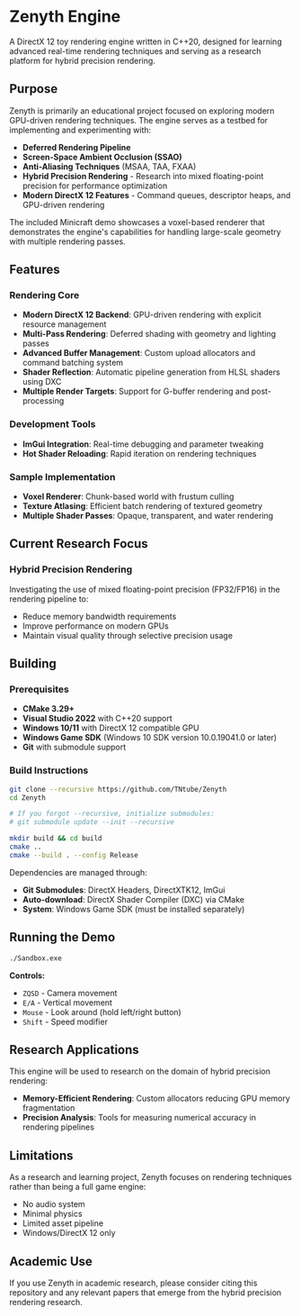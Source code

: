 # Zenyth Engine

A DirectX 12 toy rendering engine written in C++20, designed for learning advanced real-time rendering techniques and serving as a research platform for hybrid precision rendering.

## Purpose

Zenyth is primarily an educational project focused on exploring modern GPU-driven rendering techniques. The engine serves as a testbed for implementing and experimenting with:

- **Deferred Rendering Pipeline**
- **Screen-Space Ambient Occlusion (SSAO)**
- **Anti-Aliasing Techniques** (MSAA, TAA, FXAA)
- **Hybrid Precision Rendering** - Research into mixed floating-point precision for performance optimization
- **Modern DirectX 12 Features** - Command queues, descriptor heaps, and GPU-driven rendering

The included Minicraft demo showcases a voxel-based renderer that demonstrates the engine's capabilities for handling large-scale geometry with multiple rendering passes.

## Features

### Rendering Core
- **Modern DirectX 12 Backend**: GPU-driven rendering with explicit resource management
- **Multi-Pass Rendering**: Deferred shading with geometry and lighting passes
- **Advanced Buffer Management**: Custom upload allocators and command batching system
- **Shader Reflection**: Automatic pipeline generation from HLSL shaders using DXC
- **Multiple Render Targets**: Support for G-buffer rendering and post-processing

### Development Tools
- **ImGui Integration**: Real-time debugging and parameter tweaking
- **Hot Shader Reloading**: Rapid iteration on rendering techniques

[//]: # (- **Performance Profiling**: GPU timing and resource usage monitoring)

### Sample Implementation
- **Voxel Renderer**: Chunk-based world with frustum culling
- **Texture Atlasing**: Efficient batch rendering of textured geometry
- **Multiple Shader Passes**: Opaque, transparent, and water rendering

## Current Research Focus

### Hybrid Precision Rendering
Investigating the use of mixed floating-point precision (FP32/FP16) in the rendering pipeline to:
- Reduce memory bandwidth requirements
- Improve performance on modern GPUs
- Maintain visual quality through selective precision usage

[//]: # (### Advanced Lighting Techniques)

[//]: # (- Implementation of physically-based deferred lighting)

[//]: # (- Screen-space reflection and ambient occlusion)

[//]: # (- Volumetric lighting and fog effects)

## Building

### Prerequisites
- **CMake 3.29+**
- **Visual Studio 2022** with C++20 support
- **Windows 10/11** with DirectX 12 compatible GPU
- **Windows Game SDK** (Windows 10 SDK version 10.0.19041.0 or later)
- **Git** with submodule support

### Build Instructions
```bash
git clone --recursive https://github.com/TNtube/Zenyth
cd Zenyth

# If you forgot --recursive, initialize submodules:
# git submodule update --init --recursive

mkdir build && cd build
cmake ..
cmake --build . --config Release
```

Dependencies are managed through:
- **Git Submodules**: DirectX Headers, DirectXTK12, ImGui
- **Auto-download**: DirectX Shader Compiler (DXC) via CMake
- **System**: Windows Game SDK (must be installed separately)

## Running the Demo

```bash
./Sandbox.exe
```

**Controls:**
- `ZQSD` - Camera movement
- `E/A` - Vertical movement
- `Mouse` - Look around (hold left/right button)
- `Shift` - Speed modifier

## Research Applications

This engine will be used to research on the domain of hybrid precision rendering:

- **Memory-Efficient Rendering**: Custom allocators reducing GPU memory fragmentation
- **Precision Analysis**: Tools for measuring numerical accuracy in rendering pipelines

## Limitations

As a research and learning project, Zenyth focuses on rendering techniques rather than being a full game engine:
- No audio system
- Minimal physics
- Limited asset pipeline
- Windows/DirectX 12 only

## Academic Use

If you use Zenyth in academic research, please consider citing this repository and any relevant papers that emerge from the hybrid precision rendering research.